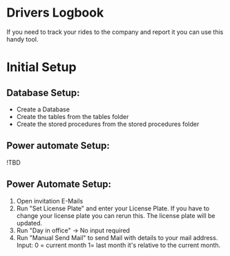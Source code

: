 # Drivers Logbook

If you need to track your rides to the company and report it you can use this handy tool. 

# Initial Setup 
## Database Setup: 
- Create a Database
- Create the tables from the tables folder
- Create the stored procedures from the stored procedures folder

## Power automate Setup: 
!TBD 


## Power Automate Setup: 
1. Open invitation E-Mails
2. Run  "Set License Plate" and enter your License Plate. If you have to change your license plate you can rerun this. The license plate will be updated.
3. Run  "Day in office" -> No input required
4. Run "Manual Send Mail" to send Mail with details to your mail address. Input: 0 = current month 1= last month it's relative to the current month.







